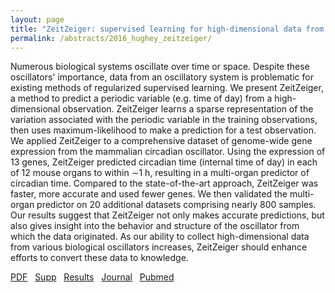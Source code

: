 ```yaml
---
layout: page
title: "ZeitZeiger: supervised learning for high-dimensional data from an oscillatory system"
permalink: /abstracts/2016_hughey_zeitzeiger/
---
```


 Numerous biological systems oscillate over time or space. Despite these oscillators' importance, data from an oscillatory system is problematic for existing methods of regularized supervised learning. We present ZeitZeiger, a method to predict a periodic variable (e.g. time of day) from a high-dimensional observation. ZeitZeiger learns a sparse representation of the variation associated with the periodic variable in the training observations, then uses maximum-likelihood to make a prediction for a test observation. We applied ZeitZeiger to a comprehensive dataset of genome-wide gene expression from the mammalian circadian oscillator. Using the expression of 13 genes, ZeitZeiger predicted circadian time (internal time of day) in each of 12 mouse organs to within ∼1 h, resulting in a multi-organ predictor of circadian time. Compared to the state-of-the-art approach, ZeitZeiger was faster, more accurate and used fewer genes. We then validated the multi-organ predictor on 20 additional datasets comprising nearly 800 samples. Our results suggest that ZeitZeiger not only makes accurate predictions, but also gives insight into the behavior and structure of the oscillator from which the data originated. As our ability to collect high-dimensional data from various biological oscillators increases, ZeitZeiger should enhance efforts to convert these data to knowledge.

[PDF](../../pdfs/2016_hughey_zeitzeiger.pdf)&nbsp;&nbsp;
[Supp](../../supps/2016_hughey_zeitzeiger_supp.zip)&nbsp;&nbsp;
[Results](https://dx.doi.org/10.5061/dryad.hn8gp)&nbsp;&nbsp;
[Journal](https://dx.doi.org/10.1093/nar/gkw030)&nbsp;&nbsp;
[Pubmed](https://www.ncbi.nlm.nih.gov/pubmed/26819407)&nbsp;&nbsp;
<!---[Software](https://github.com/jakejh/zeitzeiger)-->
